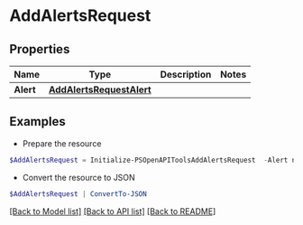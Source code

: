 # AddAlertsRequest
## Properties

Name | Type | Description | Notes
------------ | ------------- | ------------- | -------------
**Alert** | [**AddAlertsRequestAlert**](AddAlertsRequestAlert.md) |  | 

## Examples

- Prepare the resource
```powershell
$AddAlertsRequest = Initialize-PSOpenAPIToolsAddAlertsRequest  -Alert null
```

- Convert the resource to JSON
```powershell
$AddAlertsRequest | ConvertTo-JSON
```

[[Back to Model list]](../README.md#documentation-for-models) [[Back to API list]](../README.md#documentation-for-api-endpoints) [[Back to README]](../README.md)

